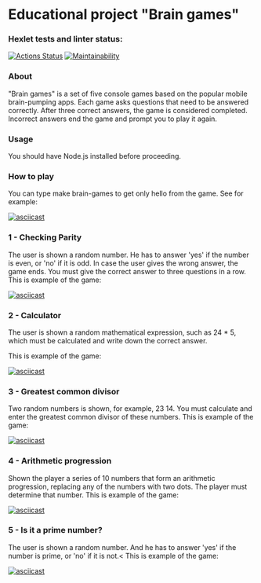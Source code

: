 # Educational project "Brain games"

### Hexlet tests and linter status:
[![Actions Status](https://github.com/witcher3025/frontend-project-lvl1/workflows/hexlet-check/badge.svg)](https://github.com/witcher3025/frontend-project-lvl1/actions)   [![Maintainability](https://api.codeclimate.com/v1/badges/d3cf35f21016e8dabf68/maintainability)](https://codeclimate.com/github/witcher3025/frontend-project-lvl1/maintainability)

### About
"Brain games" is a set of five console games based on the popular mobile brain-pumping apps. Each game asks questions that need to be answered correctly. After three correct answers, the game is considered completed. Incorrect answers end the game and prompt you to play it again.

### Usage
You should have Node.js installed before proceeding.

### How to play
You can type make brain-games to get only hello from the game. See for example:

[![asciicast](https://asciinema.org/a/581035.svg)](https://asciinema.org/a/581035)

### 1 - Checking Parity
The user is shown a random number. He has to answer 'yes' if the number is even, or 'no' if it is odd. In case the user gives the wrong answer, the game ends. You must give the correct answer to three questions in a row.
This is example of the game:

[![asciicast](https://asciinema.org/a/581037.svg)](https://asciinema.org/a/581037)

### 2 - Calculator
<p>The user is shown a random mathematical expression, such as 24 * 5, which must be calculated and write down the correct answer.
<p>This is example of the game:

[![asciicast](https://asciinema.org/a/581038.svg)](https://asciinema.org/a/581038)

### 3 - Greatest common divisor
Two random numbers is shown, for example, 23 14. You must calculate and enter the greatest common divisor of these numbers.
This is example of the game:

[![asciicast](https://asciinema.org/a/581039.svg)](https://asciinema.org/a/581039)

### 4 - Arithmetic progression
Shown the player a series of 10 numbers that form an arithmetic progression, replacing any of the numbers with two dots. The player must determine that number.
This is example of the game:

[![asciicast](https://asciinema.org/a/581040.svg)](https://asciinema.org/a/581040)

### 5 - Is it a prime number?
The user is shown a random number. And he has to answer 'yes' if the number is prime, or 'no' if it is not.<
This is example of the game:

[![asciicast](https://asciinema.org/a/581041.svg)](https://asciinema.org/a/581041)
